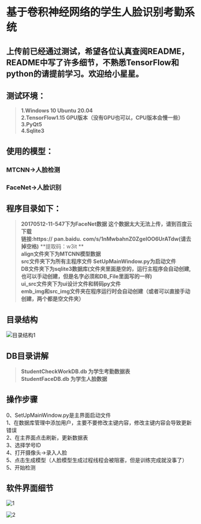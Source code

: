 
 # 基于卷积神经网络的学生人脸识别考勤系统
 ## 上传前已经通过测试，希望各位认真查阅README，README中写了许多细节，不熟悉TensorFlow和python的请提前学习。欢迎给小星星。    
 ## 测试环境：
 >**1.Windows 10 Ubuntu 20.04**  
 >**2.TensorFlow1.15 GPU版本（没有GPU也可以，CPU版本会慢一些）**  
 >**3.PyQt5**  
 >**4.Sqlite3**  

 ## 使用的模型：
 ### MTCNN->人脸检测  
 ### FaceNet->人脸识别  

 ## 程序目录如下：
>**20170512-11-547下为FaceNet数据 这个数据太大无法上传，请到百度云下载**   
>**链接:https://** 
>**pan.baidu.**
>**com/s/1nMwbahnZ0ZgeIOO6UrATdw(请去掉空格)**
>**提取码：w3it  **    
>**align文件夹下为MTCNN模型数据**  
>**src文件夹下为所有主程序文件 SetUpMainWindow.py为启动文件**  
>**DB文件夹下为sqlite3数据库(文件夹里面是空的，运行主程序会自动创建,也可以手动创建，但是名字必须和DB_File里面写的一样)**  
>**ui_src文件夹下为ui设计文件和转码py文件**  
>**emb_img和src_img文件夹在程序运行时会自动创建（或者可以直接手动创建，两个都是空文件夹）**  


## 目录结构
![目录结构1](https://github.com/omega-Lee/PyQt5_Face_Recognition/blob/master/markdown_imgs/3.png)  


## DB目录讲解
>**StudentCheckWorkDB.db 为学生考勤数据表**  
>**StudentFaceDB.db 为学生人脸数据**  


## 操作步骤
0、SetUpMainWindow.py是主界面启动文件  
1、在数据库管理中添加用户，主要不要修改主键内容，修改主键内容会导致更新错误   
2、在主界面点击刷新，更新数据表  
3、选择学号ID  
4、打开摄像头->录入人脸  
5、点击生成模型（人脸模型生成过程线程会被阻塞，但是训练完成就没事了）    
5、开始检测  
  
## 软件界面细节  

![1](https://github.com/omega-Lee/PyQt5_Face_Recognition/blob/master/markdown_imgs/1.png) 

![2](https://github.com/omega-Lee/PyQt5_Face_Recognition/blob/master/markdown_imgs/2.png) 

